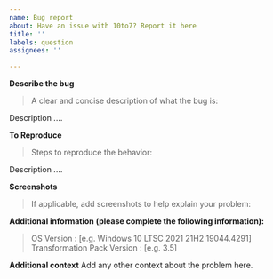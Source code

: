 ```yaml
---
name: Bug report
about: Have an issue with 10to7? Report it here
title: ''
labels: question
assignees: ''

---
```


<!--
**Please fill out this document according to the format, otherwise we will not accept it and simply CLOSE.**
-->
**Describe the bug**
> A clear and concise description of what the bug is:

Description ....

**To Reproduce**
> Steps to reproduce the behavior:

Description ....

**Screenshots**
> If applicable, add screenshots to help explain your problem:


**Additional information (please complete the following information):**
 > OS Version : [e.g. Windows 10 LTSC 2021 21H2 19044.4291]
 > Transformation Pack Version : [e.g. 3.5]

**Additional context**
Add any other context about the problem here.
